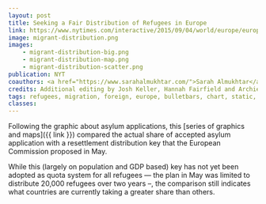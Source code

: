 ```yaml
---
layout: post
title: Seeking a Fair Distribution of Refugees in Europe
link: https://www.nytimes.com/interactive/2015/09/04/world/europe/europe-refugee-distribution.html
image: migrant-distribution.png
images:
    - migrant-distribution-big.png
    - migrant-distribution-map.png
    - migrant-distribution-scatter.png
publication: NYT
coauthors: <a href="https://www.sarahalmukhtar.com/">Sarah Almukhtar</a> & <a href="https://blueshirt.com/">Jeremy White</a>
credits: Additional editing by Josh Keller, Hannah Fairfield and Archie Tse
tags: refugees, migration, foreign, europe, bulletbars, chart, static, map, scatter, bubbles, barchart
classes:
---
```


Following the graphic about asylum applications, this [series of graphics and maps]({{ link }}) compared the actual share of accepted asylum application with a resettlement distribution key that the European Commission proposed in May.

While this (largely on population and GDP based) key has not yet been adopted as quota system for all refugees — the plan in May was limited to distribute 20,000 refugees over two years –, the comparison still indicates what countries are currently taking a greater share than others.
